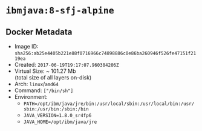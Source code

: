 # `ibmjava:8-sfj-alpine`

## Docker Metadata

- Image ID: `sha256:ab25e4405b221e88f0716966c74898886c0e86ba260946f526fe47151f2119ea`
- Created: `2017-06-19T19:17:07.960304206Z`
- Virtual Size: ~ 101.27 Mb  
  (total size of all layers on-disk)
- Arch: `linux`/`amd64`
- Command: `["/bin/sh"]`
- Environment:
  - `PATH=/opt/ibm/java/jre/bin:/usr/local/sbin:/usr/local/bin:/usr/sbin:/usr/bin:/sbin:/bin`
  - `JAVA_VERSION=1.8.0_sr4fp6`
  - `JAVA_HOME=/opt/ibm/java/jre`
